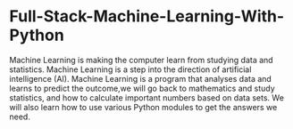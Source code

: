 # Full-Stack-Machine-Learning-With-Python
Machine Learning is making the computer learn from studying data and statistics.  Machine Learning is a step into the direction of artificial intelligence (AI).  Machine Learning is a program that analyses data and learns to predict the outcome,we will go back to mathematics and study statistics, and how to calculate important numbers based on data sets.  We will also learn how to use various Python modules to get the answers we need.
